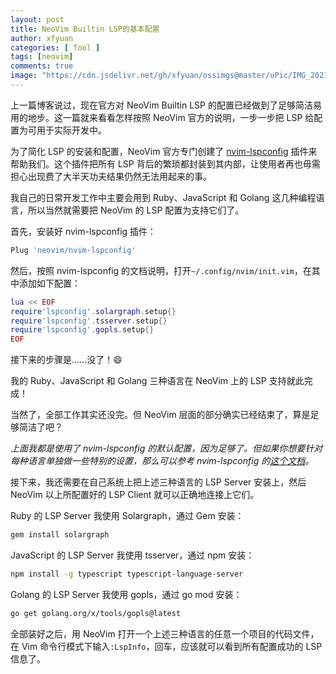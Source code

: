 ```yaml
---
layout: post
title: NeoVim Builtin LSP的基本配置
author: xfyuan
categories: [ Tool ]
tags: [neovim]
comments: true
image: "https://cdn.jsdelivr.net/gh/xfyuan/ossimgs@master/uPic/IMG_20210220_115520.jpg"
---
```


上一篇博客说过，现在官方对 NeoVim Builtin LSP 的配置已经做到了足够简洁易用的地步。这一篇就来看看怎样按照 NeoVim 官方的说明，一步一步把 LSP 给配置为可用于实际开发中。

为了简化 LSP 的安装和配置，NeoVim 官方专门创建了 [nvim-lspconfig](https://github.com/neovim/nvim-lspconfig) 插件来帮助我们。这个插件把所有 LSP 背后的繁琐都封装到其内部，让使用者再也毋需担心出现费了大半天功夫结果仍然无法用起来的事。

我自己的日常开发工作中主要会用到 Ruby、JavaScript 和 Golang 这几种编程语言，所以当然就需要把 NeoVim 的 LSP 配置为支持它们了。

首先，安装好 nvim-lspconfig 插件：

```bash
Plug 'neovim/nvim-lspconfig'
```

然后，按照 nvim-lspconfig 的文档说明，打开`~/.config/nvim/init.vim`，在其中添加如下配置：

```lua
lua << EOF
require'lspconfig'.solargraph.setup{}
require'lspconfig'.tsserver.setup{}
require'lspconfig'.gopls.setup{}
EOF
```

接下来的步骤是……没了！😄

我的 Ruby、JavaScript 和 Golang 三种语言在 NeoVim 上的 LSP 支持就此完成！

当然了，全部工作其实还没完。但 NeoVim 层面的部分确实已经结束了，算是足够简洁了吧？

*上面我都是使用了 nvim-lspconfig 的默认配置，因为足够了。但如果你想要针对每种语言单独做一些特别的设置，那么可以参考 nvim-lspconfig 的[这个文档](https://github.com/neovim/nvim-lspconfig/blob/master/CONFIG.md)。*

接下来，我还需要在自己系统上把上述三种语言的 LSP Server 安装上，然后 NeoVim 以上所配置好的 LSP Client 就可以正确地连接上它们。

Ruby 的  LSP Server 我使用 Solargraph，通过 Gem 安装：

```bash
gem install solargraph
```

JavaScript 的  LSP Server 我使用 tsserver，通过 npm 安装：

```bash
npm install -g typescript typescript-language-server
```

Golang 的  LSP Server 我使用 gopls，通过 go mod 安装：

```bash
go get golang.org/x/tools/gopls@latest
```

全部装好之后，用 NeoVim 打开一个上述三种语言的任意一个项目的代码文件，在 Vim 命令行模式下输入`:LspInfo`，回车，应该就可以看到所有配置成功的 LSP 信息了。

